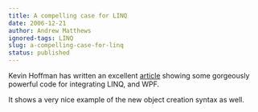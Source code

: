```yaml
---
title: A compelling case for LINQ
date: 2006-12-21
author: Andrew Matthews
ignored-tags: LINQ
slug: a-compelling-case-for-linq
status: published
---
```


Kevin Hoffman has written an excellent [article](http://dotnetaddict.dotnetdevelopersjournal.com/wpf_linq.htm) showing some gorgeously powerful code for integrating LINQ, and WPF.

It shows a very nice example of the new object creation syntax as well.
